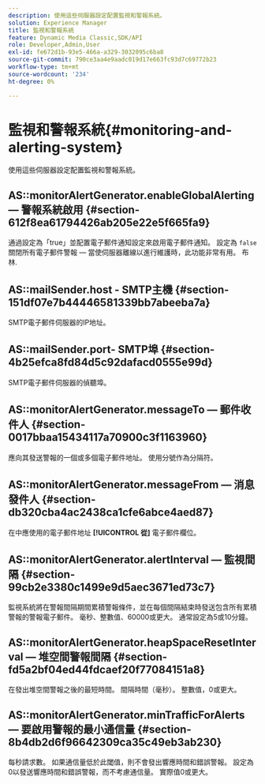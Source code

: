 ```yaml
---
description: 使用這些伺服器設定配置監視和警報系統。
solution: Experience Manager
title: 監視和警報系統
feature: Dynamic Media Classic,SDK/API
role: Developer,Admin,User
exl-id: fe672d1b-93e5-466a-a329-3032095c6ba8
source-git-commit: 790ce3aa4e9aadc019d17e663fc93d7c69772b23
workflow-type: tm+mt
source-wordcount: '234'
ht-degree: 0%

---
```


# 監視和警報系統{#monitoring-and-alerting-system}

使用這些伺服器設定配置監視和警報系統。

## AS::monitorAlertGenerator.enableGlobalAlerting — 警報系統啟用 {#section-612f8ea61794426ab205e22e5f665fa9}

通過設定為「true」並配置電子郵件通知設定來啟用電子郵件通知。 設定為 `false` 關閉所有電子郵件警報 — 當使伺服器離線以進行維護時，此功能非常有用。 布林.

## AS::mailSender.host - SMTP主機 {#section-151df07e7b44446581339bb7abeeba7a}

SMTP電子郵件伺服器的IP地址。

## AS::mailSender.port- SMTP埠 {#section-4b25efca8fd84d5c92dafacd0555e99d}

SMTP電子郵件伺服器的偵聽埠。

## AS::monitorAlertGenerator.messageTo — 郵件收件人 {#section-0017bbaa15434117a70900c3f1163960}

應向其發送警報的一個或多個電子郵件地址。 使用分號作為分隔符。

## AS::monitorAlertGenerator.messageFrom — 消息發件人 {#section-db320cba4ac2438ca1cfe6abce4aed87}

在中應使用的電子郵件地址 **[!UICONTROL 從]** 電子郵件欄位。

## AS::monitorAlertGenerator.alertInterval — 監視間隔 {#section-99cb2e3380c1499e9d5aec3671ed73c7}

監視系統將在警報間隔期間累積警報條件，並在每個間隔結束時發送包含所有累積警報的警報電子郵件。 毫秒、整數值、60000或更大。 通常設定為5或10分鐘。

## AS::monitorAlertGenerator.heapSpaceResetInterval — 堆空間警報間隔 {#section-fd5a2bf04ed44fdcaef20f77084151a8}

在發出堆空間警報之後的最短時間。 間隔時間（毫秒）。 整數值，0或更大。

## AS::monitorAlertGenerator.minTrafficForAlerts — 要啟用警報的最小通信量 {#section-8b4db2d6f96642309ca35c49eb3ab230}

每秒請求數。 如果通信量低於此閾值，則不會發出響應時間和錯誤警報。 設定為0以發送響應時間和錯誤警報，而不考慮通信量。 實際值0或更大。
